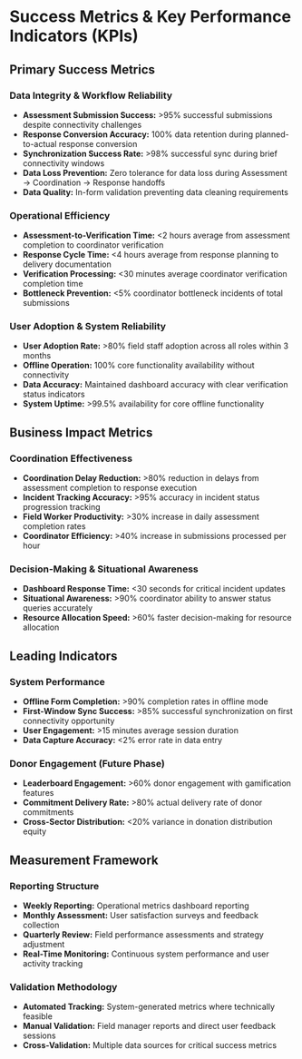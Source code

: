 # Success Metrics & Key Performance Indicators (KPIs)

## Primary Success Metrics

### Data Integrity & Workflow Reliability
- **Assessment Submission Success:** >95% successful submissions despite connectivity challenges
- **Response Conversion Accuracy:** 100% data retention during planned-to-actual response conversion
- **Synchronization Success Rate:** >98% successful sync during brief connectivity windows
- **Data Loss Prevention:** Zero tolerance for data loss during Assessment → Coordination → Response handoffs
- **Data Quality:** In-form validation preventing data cleaning requirements

### Operational Efficiency
- **Assessment-to-Verification Time:** <2 hours average from assessment completion to coordinator verification
- **Response Cycle Time:** <4 hours average from response planning to delivery documentation
- **Verification Processing:** <30 minutes average coordinator verification completion time
- **Bottleneck Prevention:** <5% coordinator bottleneck incidents of total submissions

### User Adoption & System Reliability
- **User Adoption Rate:** >80% field staff adoption across all roles within 3 months
- **Offline Operation:** 100% core functionality availability without connectivity
- **Data Accuracy:** Maintained dashboard accuracy with clear verification status indicators
- **System Uptime:** >99.5% availability for core offline functionality

## Business Impact Metrics

### Coordination Effectiveness
- **Coordination Delay Reduction:** >80% reduction in delays from assessment completion to response execution
- **Incident Tracking Accuracy:** >95% accuracy in incident status progression tracking
- **Field Worker Productivity:** >30% increase in daily assessment completion rates
- **Coordinator Efficiency:** >40% increase in submissions processed per hour

### Decision-Making & Situational Awareness
- **Dashboard Response Time:** <30 seconds for critical incident updates
- **Situational Awareness:** >90% coordinator ability to answer status queries accurately
- **Resource Allocation Speed:** >60% faster decision-making for resource allocation

## Leading Indicators

### System Performance
- **Offline Form Completion:** >90% completion rates in offline mode
- **First-Window Sync Success:** >85% successful synchronization on first connectivity opportunity
- **User Engagement:** >15 minutes average session duration
- **Data Capture Accuracy:** <2% error rate in data entry

### Donor Engagement (Future Phase)
- **Leaderboard Engagement:** >60% donor engagement with gamification features
- **Commitment Delivery Rate:** >80% actual delivery rate of donor commitments
- **Cross-Sector Distribution:** <20% variance in donation distribution equity

## Measurement Framework

### Reporting Structure
- **Weekly Reporting:** Operational metrics dashboard reporting
- **Monthly Assessment:** User satisfaction surveys and feedback collection
- **Quarterly Review:** Field performance assessments and strategy adjustment
- **Real-Time Monitoring:** Continuous system performance and user activity tracking

### Validation Methodology
- **Automated Tracking:** System-generated metrics where technically feasible
- **Manual Validation:** Field manager reports and direct user feedback sessions
- **Cross-Validation:** Multiple data sources for critical success metrics
